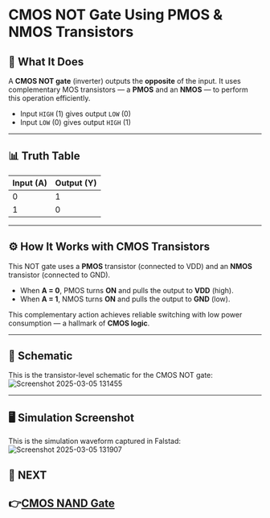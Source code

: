 # CMOS NOT Gate Using PMOS & NMOS Transistors

## 📝 What It Does

A **CMOS NOT gate** (inverter) outputs the **opposite** of the input. It uses complementary MOS transistors — a **PMOS** and an **NMOS** — to perform this operation efficiently.

- Input `HIGH` (1) gives output `LOW` (0)
- Input `LOW` (0) gives output `HIGH` (1)

---

## 📊 Truth Table

| Input (A) | Output (Y) |
|--|--|
| 0 | 1 |
| 1 | 0 |

---

## ⚙️ How It Works with CMOS Transistors

This NOT gate uses a **PMOS** transistor (connected to VDD) and an **NMOS** transistor (connected to GND).

- When **A = 0**, PMOS turns **ON** and pulls the output to **VDD** (high).
- When **A = 1**, NMOS turns **ON** and pulls the output to **GND** (low).

This complementary action achieves reliable switching with low power consumption — a hallmark of **CMOS logic**.

---

## 📐 Schematic

This is the transistor-level schematic for the CMOS NOT gate:
![Screenshot 2025-03-05 131455](https://github.com/user-attachments/assets/0a8121fa-43b3-4ee1-a744-04c0ffab792c)



---


## 🖥️ Simulation Screenshot

This is the simulation waveform captured in  Falstad:
![Screenshot 2025-03-05 131907](https://github.com/user-attachments/assets/4fc263e8-95bc-4523-9879-857b3a14d775)


## 🔹 NEXT  
**👉[CMOS NAND Gate](../CMOS_NAND_Gate)**
---





